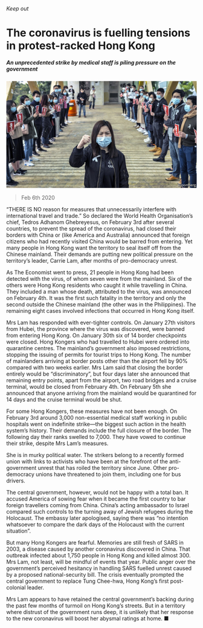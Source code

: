 ###### Keep out

# The coronavirus is fuelling tensions in protest-racked Hong Kong 

##### An unprecedented strike by medical staff is piling pressure on the government 

![image](images/20200208_CNP002.jpg) 

> Feb 6th 2020 

“THERE IS NO reason for measures that unnecessarily interfere with international travel and trade.” So declared the World Health Organisation’s chief, Tedros Adhanom Ghebreyesus, on February 3rd after several countries, to prevent the spread of the coronavirus, had closed their borders with China or (like America and Australia) announced that foreign citizens who had recently visited China would be barred from entering. Yet many people in Hong Kong want the territory to seal itself off from the Chinese mainland. Their demands are putting new political pressure on the territory’s leader, Carrie Lam, after months of pro-democracy unrest.

As The Economist went to press, 21 people in Hong Kong had been detected with the virus, of whom seven were from the mainland. Six of the others were Hong Kong residents who caught it while travelling in China. They included a man whose death, attributed to the virus, was announced on February 4th. It was the first such fatality in the territory and only the second outside the Chinese mainland (the other was in the Philippines). The remaining eight cases involved infections that occurred in Hong Kong itself.


Mrs Lam has responded with ever-tighter controls. On January 27th visitors from Hubei, the province where the virus was discovered, were banned from entering Hong Kong. On January 30th six of 14 border checkpoints were closed. Hong Kongers who had travelled to Hubei were ordered into quarantine centres. The mainland’s government also imposed restrictions, stopping the issuing of permits for tourist trips to Hong Kong. The number of mainlanders arriving at border posts other than the airport fell by 90% compared with two weeks earlier. Mrs Lam said that closing the border entirely would be “discriminatory”, but four days later she announced that remaining entry points, apart from the airport, two road bridges and a cruise terminal, would be closed from February 4th. On February 5th she announced that anyone arriving from the mainland would be quarantined for 14 days and the cruise terminal would be shut.

For some Hong Kongers, these measures have not been enough. On February 3rd around 3,000 non-essential medical staff working in public hospitals went on indefinite strike—the biggest such action in the health system’s history. Their demands include the full closure of the border. The following day their ranks swelled to 7,000. They have vowed to continue their strike, despite Mrs Lam’s measures.

She is in murky political water. The strikers belong to a recently formed union with links to activists who have been at the forefront of the anti-government unrest that has roiled the territory since June. Other pro-democracy unions have threatened to join them, including one for bus drivers.

The central government, however, would not be happy with a total ban. It accused America of sowing fear when it became the first country to bar foreign travellers coming from China. China’s acting ambassador to Israel compared such controls to the turning away of Jewish refugees during the Holocaust. The embassy later apologised, saying there was “no intention whatsoever to compare the dark days of the Holocaust with the current situation”.

But many Hong Kongers are fearful. Memories are still fresh of SARS in 2003, a disease caused by another coronavirus discovered in China. That outbreak infected about 1,750 people in Hong Kong and killed almost 300. Mrs Lam, not least, will be mindful of events that year. Public anger over the government’s perceived hesitancy in handling SARS fuelled unrest caused by a proposed national-security bill. The crisis eventually prompted the central government to replace Tung Chee-hwa, Hong Kong’s first post-colonial leader.

Mrs Lam appears to have retained the central government’s backing during the past few months of turmoil on Hong Kong’s streets. But in a territory where distrust of the government runs deep, it is unlikely that her response to the new coronavirus will boost her abysmal ratings at home. ■

